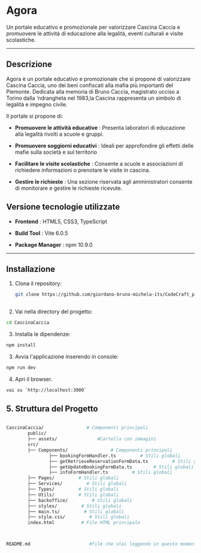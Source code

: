 # Agora
Un portale educativo e promozionale per valorizzare Cascina Caccia e promuovere le attività di educazione alla legalità, eventi culturali e visite scolastiche.

---

## Descrizione
Agora è un portale educativo e promozionale che si propone di valorizzare Cascina Caccia, uno dei beni confiscati alla mafia più importanti del Piemonte. Dedicata alla memoria di Bruno Caccia, magistrato ucciso a Torino dalla ‘ndrangheta nel 1983,la Cascina rappresenta un simbolo di legalità e impegno civile.    

Il portale si propone di:

- **Promuovere le attività educative** : Presenta laboratori di educazione alla legalità rivolti a scuole e gruppi.
 
- **Promuovere soggiorni educativi** : Ideali per approfondire gli effetti delle mafie sulla società e sul territorio
 
- **Facilitare le visite scolastiche** : Consente a scuole e associazioni di richiedere informazioni o prenotare le visite in cascina.
 
- **Gestire le richieste** : Una sezione riservata agli amministratori consente di monitorare e gestire le richieste ricevute.

 
## Versione tecnologie utilizzate
- **Frontend** : HTML5, CSS3, TypeScript  

- **Build Tool** : Vite 6.0.5
 
- **Package Manager** : npm 10.9.0


---

## Installazione

1. Clona il repository:
   ```bash
   git clone https://github.com/giordano-bruno-michela-its/CodeCraft_project_frontend
 
2. Vai nella directory del progetto:

```bash
cd CascinaCaccia
```
 
3. Installa le dipendenze:

```bash
npm install
```
 
3. Avvia l'applicazione inserendo in console:

```bash
npm run dev
```
 
4. Apri il browser.
```bash
vai su `http://localhost:3000`
```


## 5. Struttura del Progetto 


```bash

CascinaCaccia/                # Componenti principali
        public/
        ├── assets/               #Cartella con immagini
        src/
        ├── Components/                # Componenti principali
                ├── bookingFormHandler.ts         # Stili globali 
                ├── getRetrieveReservationFormData.ts         # Stili globali 
                ├── getUpdateBookingFormData.ts        # Stili globali 
                ├── infoFormHandler.ts         # Stili globali 
        ├── Pages/         # Stili globali
        ├── Services/         # Stili globali
        ├── Types/         # Stili globali
        ├── Utils/         # Stili globali
        ├── backoffice/         # Stili globali
        ├── styles/         # Stili globali
        ├── main.ts/         # Stili globali
        ├── style.css/         # Stili globali
        index.html          # File HTML principale



README.md                      #file che stai leggendo in questo momento
        
```